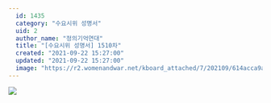 ```yaml
---
  id: 1435
  category: "수요시위 성명서"
  uid: 2
  author_name: "정의기억연대"
  title: "[수요시위 성명서] 1510차"
  created: "2021-09-22 15:27:00"
  updated: "2021-09-22 15:27:00"
  image: "https://r2.womenandwar.net/kboard_attached/7/202109/614acca9a46163692333.jpg"
---
```

![](https://r2.womenandwar.net/kboard_attached/7/202109/614acca9a46163692333.jpg)